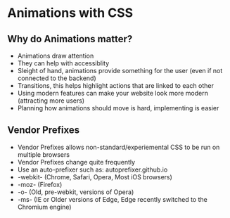 # Animations with CSS

## Why do Animations matter?
- Animations draw attention
- They can help with accessiblity
- Sleight of hand, animations provide something for the user (even if not connected to the backend)
- Transitions, this helps highlight actions that are linked to each other
- Using modern features can make your website look more modern (attracting more users)
- Planning how animations should move is hard, implementing is easier

## Vendor Prefixes
- Vendor Prefixes allows non-standard/experiemental CSS to be run on multiple browsers
- Vendor Prefixes change quite frequently
- Use an auto-prefixer such as: autoprefixer.github.io
- -webkit- (Chrome, Safari, Opera, Most iOS browsers)
- -moz- (Firefox)
- -o- (Old, pre-webkit, versions of Opera)
- -ms- (IE or Older versions of Edge, Edge recently switched to the Chromium engine)